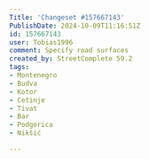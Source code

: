```yaml
---
Title: 'Changeset #157667143'
PublishDate: 2024-10-09T11:16:51Z
id: 157667143
user: Tobias1996
comment: Specify road surfaces
created_by: StreetComplete 59.2
tags:
- Montenegro
- Budva
- Kotor
- Cetinje
- Tivat
- Bar
- Podgorica
- Nikšić

---
```

